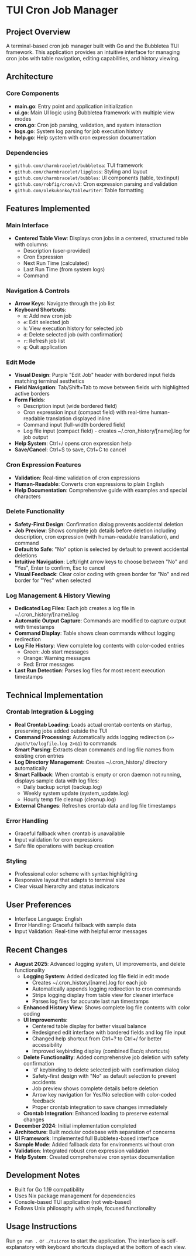 # TUI Cron Job Manager

## Project Overview
A terminal-based cron job manager built with Go and the Bubbletea TUI framework. This application provides an intuitive interface for managing cron jobs with table navigation, editing capabilities, and history viewing.

## Architecture

### Core Components
- **main.go**: Entry point and application initialization
- **ui.go**: Main UI logic using Bubbletea framework with multiple view modes
- **cron.go**: Cron job parsing, validation, and system interaction
- **logs.go**: System log parsing for job execution history
- **help.go**: Help system with cron expression documentation

### Dependencies
- `github.com/charmbracelet/bubbletea`: TUI framework
- `github.com/charmbracelet/lipgloss`: Styling and layout
- `github.com/charmbracelet/bubbles`: UI components (table, textinput)
- `github.com/robfig/cron/v3`: Cron expression parsing and validation
- `github.com/olekukonko/tablewriter`: Table formatting

## Features Implemented

### Main Interface
- **Centered Table View**: Displays cron jobs in a centered, structured table with columns:
  - Description (user-provided)
  - Cron Expression 
  - Next Run Time (calculated)
  - Last Run Time (from system logs)
  - Command

### Navigation & Controls
- **Arrow Keys**: Navigate through the job list
- **Keyboard Shortcuts**:
  - `n`: Add new cron job
  - `e`: Edit selected job
  - `h`: View execution history for selected job
  - `d`: Delete selected job (with confirmation)
  - `r`: Refresh job list
  - `q`: Quit application

### Edit Mode
- **Visual Design**: Purple "Edit Job" header with bordered input fields matching terminal aesthetics
- **Field Navigation**: Tab/Shift+Tab to move between fields with highlighted active borders
- **Form Fields**:
  - Description input (wide bordered field)
  - Cron expression input (compact field) with real-time human-readable translation displayed inline
  - Command input (full-width bordered field)
  - Log file input (compact field) - creates ~/.cron_history/[name].log for job output
- **Help System**: Ctrl+/ opens cron expression help
- **Save/Cancel**: Ctrl+S to save, Ctrl+C to cancel

### Cron Expression Features
- **Validation**: Real-time validation of cron expressions
- **Human-Readable**: Converts cron expressions to plain English
- **Help Documentation**: Comprehensive guide with examples and special characters

### Delete Functionality
- **Safety-First Design**: Confirmation dialog prevents accidental deletion
- **Job Preview**: Shows complete job details before deletion including description, cron expression (with human-readable translation), and command
- **Default to Safe**: "No" option is selected by default to prevent accidental deletions
- **Intuitive Navigation**: Left/right arrow keys to choose between "No" and "Yes", Enter to confirm, Esc to cancel
- **Visual Feedback**: Clear color coding with green border for "No" and red border for "Yes" when selected

### Log Management & History Viewing
- **Dedicated Log Files**: Each job creates a log file in ~/.cron_history/[name].log
- **Automatic Output Capture**: Commands are modified to capture output with timestamps
- **Command Display**: Table shows clean commands without logging redirection
- **Log File History**: View complete log contents with color-coded entries
  - Green: Job start messages
  - Orange: Warning messages  
  - Red: Error messages
- **Last Run Detection**: Parses log files for most recent execution timestamps

## Technical Implementation

### Crontab Integration & Logging
- **Real Crontab Loading**: Loads actual crontab contents on startup, preserving jobs added outside the TUI
- **Command Processing**: Automatically adds logging redirection (`>> /path/to/logfile.log 2>&1`) to commands
- **Smart Parsing**: Extracts clean commands and log file names from existing cron entries
- **Log Directory Management**: Creates ~/.cron_history/ directory automatically
- **Smart Fallback**: When crontab is empty or cron daemon not running, displays sample data with log files:
  - Daily backup script (backup.log)
  - Weekly system update (system_update.log)
  - Hourly temp file cleanup (cleanup.log)
- **External Changes**: Refreshes crontab data and log file timestamps

### Error Handling
- Graceful fallback when crontab is unavailable
- Input validation for cron expressions
- Safe file operations with backup creation

### Styling
- Professional color scheme with syntax highlighting
- Responsive layout that adapts to terminal size
- Clear visual hierarchy and status indicators

## User Preferences
- Interface Language: English
- Error Handling: Graceful fallback with sample data
- Input Validation: Real-time with helpful error messages

## Recent Changes
- **August 2025**: Advanced logging system, UI improvements, and delete functionality
  - **Logging System**: Added dedicated log file field in edit mode
    - Creates ~/.cron_history/[name].log for each job
    - Automatically appends logging redirection to cron commands
    - Strips logging display from table view for cleaner interface
    - Parses log files for accurate last run timestamps
  - **Enhanced History View**: Shows complete log file contents with color coding
  - **UI Improvements**: 
    - Centered table display for better visual balance
    - Redesigned edit interface with bordered fields and log file input
    - Changed help shortcut from Ctrl+? to Ctrl+/ for better accessibility
    - Improved keybinding display (combined Esc/q shortcuts)
  - **Delete Functionality**: Added comprehensive job deletion with safety confirmation
    - 'd' keybinding to delete selected job with confirmation dialog
    - Safety-first design with "No" as default selection to prevent accidents
    - Job preview shows complete details before deletion
    - Arrow key navigation for Yes/No selection with color-coded feedback
    - Proper crontab integration to save changes immediately
  - **Crontab Integration**: Enhanced loading to preserve external changes
- **December 2024**: Initial implementation completed
- **Architecture**: Built modular codebase with separation of concerns
- **UI Framework**: Implemented full Bubbletea-based interface
- **Sample Mode**: Added fallback data for environments without cron
- **Validation**: Integrated robust cron expression validation
- **Help System**: Created comprehensive cron syntax documentation

## Development Notes
- Built for Go 1.19 compatibility
- Uses Nix package management for dependencies
- Console-based TUI application (not web-based)
- Follows Unix philosophy with simple, focused functionality

## Usage Instructions
Run `go run .` or `./tuicron` to start the application. The interface is self-explanatory with keyboard shortcuts displayed at the bottom of each view.
